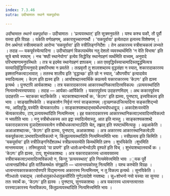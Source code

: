 ```yaml
---
index: 7.3.46
sutra: उदीचामातः स्थाने यकपूर्वायाः

---
```

_उदीचामातः स्थाने यकपूर्वायाः_ - उदीचामातः । 'प्रत्ययस्थात्' इति सूत्रमनुवर्तते । यश्च कश्च यकौ, तौ पूर्वौ यस्या इति विग्रहः । यकेति वर्णग्रहणम्, अकारावुच्चारणार्थौ । 'यकपूर्वाया' इत्येतदात इत्यस्य विशेषणम् । तेन अर्थगतं स्त्रीत्वमाकारे आरोप्य 'यकपूर्वाया' इति स्त्रीलिङ्गनिर्देशः । तेन आकारस्य स्त्रीवाचकत्वं लभ्यते । तदाह — यकपूर्वस्येत्यादिना । उदीचांग्रहणं विकल्पार्थमेव नतु देशतो व्यवस्थार्थमिति 'न वेति विभाषा' इति सूत्रे बाष्ये स्पष्टम् । नच 'षष्ठी स्थानेयोगा' इत्येव सिद्धेरिह स्थानेग्रहणं व्यर्थमिति वाच्यम्, अनुवादे परिभाषाणामनुपस्थितेः । तत्र च इदमेव स्थानेग्रहणं ज्ञापकम् । अत एववृद्धिर्यस्याचामादिस्तद्वृद्ध॑मित्यत्र यस्यादिर्वृद्धिरित्यनुवादे इक्परिभाषा न प्रवर्तते । तत्प्रवृत्तौ तु शालाशब्दस्य वृद्धसंज्ञा न स्यात्, शकारादाकारस्य इक्श्तानिकत्वाऽभावात् । ततस्च शालीय इति 'वृद्धाच्छः' इति छो न स्यात्, 'औपगवीय' इत्यादावेव स्यादित्यलम् । केऽण इति ह्यस्व इति । आर्याशब्दात्स्वार्थिके कप्रत्यये यकाराकारस्य 'केऽणः' इति ह्यस्व इत्यर्थः । पुनष्टापि आर्यकाशब्दः । तत्र यकारादकारस्य आकारस्थानिकत्वादित्त्वविकल्पः ।प्रत्ययस्था॑दिति नित्यस्येत्त्वस्यापवादः । तदाह — आर्यका-आर्यिकेति । यकारपूर्वस्य उदाहरणमिदम् । अथ ककारपूर्वस्य उदाहरति — चटकका चटकिकेति । चटकाशब्दात्स्वार्थे कः, 'केऽणः' इति ह्यस्वः, पुनष्टाप्, इत्त्वविकल्प इति भावः । साङ्खाश्यिकेति । सङ्काशेन निर्वृत्तं नगरं साङ्काश्यम् ।वृञ्छणकठ॑जित्यादिना सङ्काशिद्भ्यो ण्यः, आदिवृद्धिः,यस्येति चे॑त्यकारलोपः । साङ्काश्यशब्दाद्भवार्थेधन्वयोपधाद्वुञ् । अकादेशःयस्येति चे॑त्यकारलोपः, टाप्,प्रत्ययस्था॑दिति नित्यमित्त्वम् । इह यकारादकारस्य आकारस्थानिकत्वाऽभावादित्त्वविकल्पो न भवतीति भावः । ननु स्त्रीबोधकस्य अत इद्वा स्यादित्येवास्तु, आत इति मास्तु । साङ्काश्यकाशब्दे यकारादकारस्य वुञादेशावयवत्वेन स्त्रीबोधकत्वाभाऽदिति चेत्, तह्र्रात् इति स्पष्टार्थमित्याहुः । अइआकेति । अआआशब्दात्कः, 'केऽणः' इति ह्यस्वः, पुनष्टाप्, अआकाशब्दः । अत्र अकारस्य आकारस्थानिकत्वेऽपि यकपूर्वकत्वा.ञभावादित्त्वविकल्पो न, किंतुप्रत्ययस्था॑दिति नित्यमित्त्वमिति भावः । स्त्रीप्रत्यय इति किमिति । 'यकपूर्वाया' इति स्त्रीलिङ्गनिर्देशलब्धं स्त्रीप्रत्ययस्येति किमर्थमिति प्रश्नः । शुभंयिकेति ।शुभ॑मिति मान्तमव्ययम् । तस्मिन्नुपपदे 'या प्रापणे' इति धातोःअन्येभ्योऽपि दृश्यते॑ इति विच् । शुभंयाशब्दात्स्वार्थे कः । 'केऽणः' इति ह्यस्वः, टाप्, शुभंयकाशब्दः । अत्र यकारादकारस्य धात्ववयवस्य स्त्रीवाचकत्वाऽभावादित्त्वविकल्पो न, किन्तु 'प्रत्ययस्थात्' इति नित्यमेवेत्त्वमिति भावः ।॒यक पूर्वे धात्वन्तप्रतिषेधः॑ इति वार्तिकमर्थतः संगृह्णाति — धात्वन्तयकोस्तु नित्यमिति । यश्च कश्चेति विग्रहः । धात्वन्तयकारककारयोरुपरि विद्यमानस्य अकारस्य नित्यमित्त्वम्, न तु विकल्प इत्यर्थः । सुनयिकेति । णीञ्धातोः पचाद्यच् ।सार्वधातुकार्धधातुकयो॑रिति गुणेऽयादेशे नयशब्दः । सु=शोभनो नयो यस्याः सा सुनया । ततः स्वार्थे कः, 'केऽणः' इति ह्यस्वः । पुनष्टाप्, सुनयकाशब्दः । अत्र यकारस्य धात्वन्तत्वात्ततः परस्याऽकारस्य नेत्वविकल्पः, किंतुप्रत्ययस्था॑दिति नित्यमित्त्वमिति भावः ।